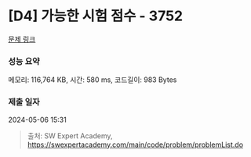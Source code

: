 # [D4] 가능한 시험 점수 - 3752 

[문제 링크](https://swexpertacademy.com/main/code/problem/problemDetail.do?contestProbId=AWHPkqBqAEsDFAUn) 

### 성능 요약

메모리: 116,764 KB, 시간: 580 ms, 코드길이: 983 Bytes

### 제출 일자

2024-05-06 15:31



> 출처: SW Expert Academy, https://swexpertacademy.com/main/code/problem/problemList.do
